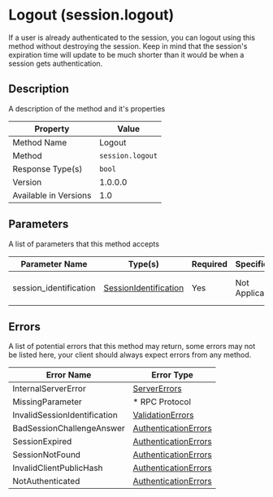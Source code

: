 # Logout (session.logout)

If a user is already authenticated to the session, you can logout using
this method without destroying the session. Keep in mind that the session's
expiration time will update to be much shorter than it would be when a
session gets authentication.


## Description

A description of the method and it's properties

| Property              | Value            |
|-----------------------|------------------|
| Method Name           | Logout           |
| Method                | `session.logout` |
| Response Type(s)      | `bool`           |
| Version               | 1.0.0.0          |
| Available in Versions | 1.0              |


## Parameters

A list of parameters that this method accepts

| Parameter Name         | Type(s)                                                         | Required | Specification  | Deprecated | Versions | Description                       |
|------------------------|-----------------------------------------------------------------|----------|----------------|------------|----------|-----------------------------------|
| session_identification | [SessionIdentification](../../Objects/SessionIdentification.md) | Yes      | Not Applicable | No         | 1.0      | The Session Identification object |

## Errors

A list of potential errors that this method may return, some errors
may not be listed here, your client should always expect errors from
any method.

| Error Name                   | Error Type                                                   |
|------------------------------|--------------------------------------------------------------|
| InternalServerError          | [ServerErrors](../../Errors/ServerErrors.md)                 |
| MissingParameter             | * RPC Protocol                                               |
| InvalidSessionIdentification | [ValidationErrors](../../Errors/ValidationErrors.md)         |
| BadSessionChallengeAnswer    | [AuthenticationErrors](../../Errors/AuthenticationErrors.md) |
| SessionExpired               | [AuthenticationErrors](../../Errors/AuthenticationErrors.md) |
| SessionNotFound              | [AuthenticationErrors](../../Errors/AuthenticationErrors.md) |
| InvalidClientPublicHash      | [AuthenticationErrors](../../Errors/AuthenticationErrors.md) |
| NotAuthenticated             | [AuthenticationErrors](../../Errors/AuthenticationErrors.md) |